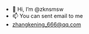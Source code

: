 - 👋 Hi, I’m @zknsmsw
- 📫 You can sent email to me
- zhangkening_666@qq.com
<!---
zknsmsw/zknsmsw is a ✨ special ✨ repository because its `README.md` (this file) appears on your GitHub profile.
You can click the Preview link to take a look at your changes.
--->
